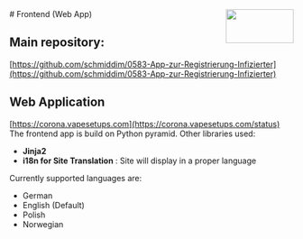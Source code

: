 <img align="right" width="120" height="60" src="https://covid19-civictechteam.github.io/site/images/logo_wirvsvirus.png">
# Frontend (Web App)

## Main repository: 
[https://github.com/schmiddim/0583-App-zur-Registrierung-Infizierter](https://github.com/schmiddim/0583-App-zur-Registrierung-Infizierter)

## Web Application
[https://corona.vapesetups.com](https://corona.vapesetups.com/status)
The frontend app is build on Python pyramid. Other libraries used:

- **Jinja2**
- **i18n for Site Translation** : Site will display in a proper language

Currently supported languages are:
 - German
 - English (Default)
 - Polish
 - Norwegian


